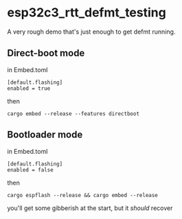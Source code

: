 # esp32c3_rtt_defmt_testing
A very rough demo that's just enough to get defmt running.

## Direct-boot mode

in Embed.toml
```
[default.flashing]
enabled = true
```

then

```system
cargo embed --release --features directboot
```

## Bootloader mode
in Embed.toml
```
[default.flashing]
enabled = false
```

then

```system
cargo espflash --release && cargo embed --release
```

you'll get some gibberish at the start, but it *should* recover
